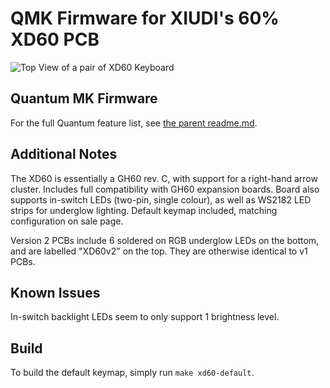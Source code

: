 # QMK Firmware for XIUDI's 60% XD60 PCB

![Top View of a pair of XD60 Keyboard](https://i.imgur.com/3Jq2743.jpg)

## Quantum MK Firmware
For the full Quantum feature list, see [the parent readme.md](/readme.md).

## Additional Notes
The XD60 is essentially a GH60 rev. C, with support for a right-hand arrow cluster. Includes full compatibility with GH60 expansion boards. Board also supports in-switch LEDs (two-pin, single colour), as well as WS2182 LED strips for underglow lighting. Default keymap included, matching configuration on sale page.

Version 2 PCBs include 6 soldered on RGB underglow LEDs on the bottom, and are labelled "XD60v2" on the top. They are otherwise identical to v1 PCBs.

## Known Issues
In-switch backlight LEDs seem to only support 1 brightness level.

## Build
To build the default keymap, simply run `make xd60-default`.
